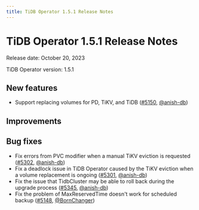 ```yaml
---
title: TiDB Operator 1.5.1 Release Notes
---
```


# TiDB Operator 1.5.1 Release Notes

Release date: October 20, 2023

TiDB Operator version: 1.5.1

## New features

- Support replacing volumes for PD, TiKV, and TiDB ([#5150](https://github.com/pingcap/tidb-operator/pull/5150), [@anish-db](https://github.com/anish-db))

## Improvements

## Bug fixes

- Fix errors from PVC modifier when a manual TiKV eviction is requested ([#5302](https://github.com/pingcap/tidb-operator/pull/5302), [@anish-db](https://github.com/anish-db))
- Fix a deadlock issue in TiDB Operator caused by the TiKV eviction when a volume replacement is ongoing ([#5301](https://github.com/pingcap/tidb-operator/pull/5301), [@anish-db](https://github.com/anish-db))
- Fix the issue that TidbCluster may be able to roll back during the upgrade process ([#5345](https://github.com/pingcap/tidb-operator/pull/5345), [@anish-db](https://github.com/anish-db))
- Fix the problem of MaxReservedTime doesn't work for scheduled backup ([#5148](https://github.com/pingcap/tidb-operator/pull/5148), [@BornChanger](https://github.com/BornChanger))
